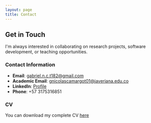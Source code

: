 ```yaml
---
layout: page
title: Contact
---
```


## Get in Touch

I'm always interested in collaborating on research projects, software development, or teaching opportunities.

### Contact Information

- **Email**: [gabriel.n.c.t182@gmail.com](mailto:gabriel.n.c.t182@gmail.com)
- **Academic Email**: [gnicolascamargot01@javeriana.edu.co](mailto:gnicolascamargot01@javeriana.edu.co)
- **LinkedIn**: [Profile](https://www.linkedin.com/in/gabriel-n-camargo-toledo-02444384/)
- **Phone**: +57 3175316851

### CV

You can download my complete CV [here](assets/Gabriel-N-Camargo-Toledo-vita.pdf)
